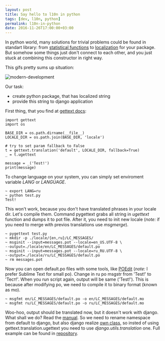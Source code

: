 ```yaml
---
layout: post
title: Say hello to l10n in python
tags: [dev, l10n, python]
permalink: l10n-in-python
date: 2016-11-26T17:00:00+03:00
---
```


In python world, many solutions for trivial problems could be found in standart library: from [statistical functions](https://docs.python.org/3/library/statistics.html) to [localization](https://docs.python.org/3/library/gettext.html) for your package.
But somehow some things just don't connect to each other, and you just stuck at combining this constructor in right way.
<!--more-->
This gifs pretty sums up situation:

![modern-development](/images/modern-development.gif)

Our task:

  * create python package, that has localized string
  * provide this string to django application

First thing, that you find at [gettext docs](https://docs.python.org/3/library/gettext.html):

```
import gettext
import os

BASE_DIR = os.path.dirname(__file__)
LOCALE_DIR = os.path.join(BASE_DIR, 'locale')

# try to set param fallback to False
t = gettext.translation('default', LOCALE_DIR, fallback=True)
_ = t.ugettext

message = _('Test!')
print(message)
```
To change language on your system, you can simply set enviroment variable _LANG_ or _LANGUAGE_.

```
~ export LANG=ru
~ python test.py
Test!
```

This won't work, because you don't have translated phrases in your locale dir. Let's compile them.
Command pygettext grabs all string in _ugettext_ function and dumps it to pot file.
After it, you need to init new locale (_note:_ if you need to merge with previos translations use _msgmerge_).

```
~ pygettext test.py
~ mkdir -p ./locale/{en,ru}/LC_MESSAGES/
~ msginit --input=messages.pot --locale=en_US.UTF-8 \
--output=./locale/en/LC_MESSAGES/default.po
~ msginit --input=messages.pot --locale=ru_RU.UTF-8 \
--output=./locale/ru/LC_MESSAGES/default.po
~ rm messages.pot
```

Now you can open default.po files with some tools, like [POEdit](https://poedit.net/) (_note:_ I prefer Sublime Text for small po).
Change in ru po msgstr from 'Test!' to 'Тест!'. When you run script again, output will be same ('Test!').
This is because after modifying po, we need to compile it to binary format (known as mo).

```
~ msgfmt en/LC_MESSAGES/default.po -o en/LC_MESSAGES/default.mo
~ msgfmt ru/LC_MESSAGES/default.po -o ru/LC_MESSAGES/default.mo
```

Woo-hoo, output should be translated now, but it doesn't work with django.
What shall we do? Read the [manual](https://docs.djangoproject.com/en/1.10/topics/i18n/translation/#how-django-discovers-translations).
So we need to rename namespace from default to django, but also django realize [own class](https://github.com/django/django/blob/1.10.3/django/utils/translation/trans_real.py#L90), so insted of using gettext.translation.ugettext you need to use _django.utils.translation_ one.
Full example can be found in [repository](https://github.com/vanadium23/py-hello-l10n).
